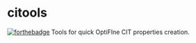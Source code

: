 # citools
[![forthebadge](https://forthebadge.com/images/badges/works-on-my-machine.svg)](https://forthebadge.com)
 Tools for quick OptiFIne CIT properties creation.